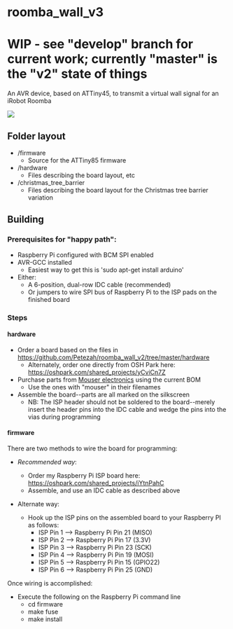 # roomba_wall_v3

# WIP - see "develop" branch for current work; currently "master" is the "v2" state of things

An AVR device, based on ATTiny45, to transmit a virtual wall signal for an iRobot Roomba

<img src="https://github.com/Petezah/roomba_wall_v3/blob/master/roomba_wall_v2.jpg"/>

## Folder layout

* /firmware
  * Source for the ATTiny85 firmware
* /hardware
  * Files describing the board layout, etc
* /christmas_tree_barrier
  * Files describing the board layout for the Christmas tree barrier variation

## Building

### Prerequisites for "happy path":

* Raspberry Pi configured with BCM SPI enabled
* AVR-GCC installed
  *  Easiest way to get this is 'sudo apt-get install arduino'
* Either:
  * A 6-position, dual-row IDC cable (recommended)
  * Or jumpers to wire SPI bus of Raspberry Pi to the ISP pads on the finished board

### Steps

#### hardware

* Order a board based on the files in https://github.com/Petezah/roomba_wall_v2/tree/master/hardware
  * Alternately, order one directly from OSH Park here: https://oshpark.com/shared_projects/yCviCn7Z
* Purchase parts from [Mouser electronics](http://mouser.com) using the current BOM
  * Use the ones with "mouser" in their filenames
* Assemble the board--parts are all marked on the silkscreen
  * NB: The ISP header should not be soldered to the board--merely insert the header pins into the IDC cable and wedge the pins into the vias during programming

#### firmware

There are two methods to wire the board for programming:

* *Recommended way*:
  *  Order my Raspberry Pi ISP board here: https://oshpark.com/shared_projects/iYtnPahC
  *  Assemble, and use an IDC cable as described above

* Alternate way: 
  * Hook up the ISP pins on the assembled board to your Raspberry PI as follows:
    * ISP Pin 1 --> Raspberry Pi Pin 21 (MISO)
    * ISP Pin 2 --> Raspberry Pi Pin 17 (3.3V)
    * ISP Pin 3 --> Raspberry Pi Pin 23 (SCK)
    * ISP Pin 4 --> Raspberry Pi Pin 19 (MOSI)
    * ISP Pin 5 --> Raspberry Pi Pin 15 (GPIO22)
    * ISP Pin 6 --> Raspberry Pi Pin 25 (GND)

Once wiring is accomplished:
* Execute the following on the Raspberry Pi command line
  * cd firmware
  * make fuse
  * make install
